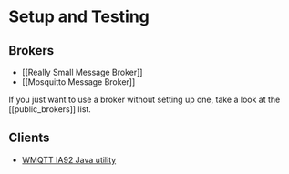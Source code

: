 # Setup and Testing

## Brokers

* [[Really Small Message Broker]]
* [[Mosquitto Message Broker]]

If you just want to use a broker without setting up one, take a look at the [[public_brokers]] list.

## Clients

*  [WMQTT IA92 Java utility](ia92)


